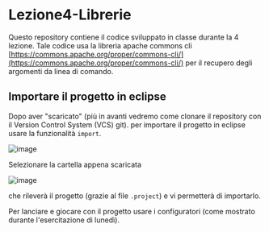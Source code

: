 # Lezione4-Librerie
Questo repository contiene il codice sviluppato in classe durante la 4 lezione. Tale codice usa la libreria apache commons cli [https://commons.apache.org/proper/commons-cli/](https://commons.apache.org/proper/commons-cli/) per il recupero degli argomenti da linea di comando.

## Importare il progetto in eclipse
Dopo aver "scaricato" (più in avanti vedremo come clonare il repository con il Version Control System (VCS) git). per importare il progetto in eclipse usare la funzionalità ```import```.

![image](https://user-images.githubusercontent.com/7288605/224267468-e702cc98-d828-42d8-b95f-23ce7628b3f7.png)

Selezionare la cartella appena scaricata

![image](https://user-images.githubusercontent.com/7288605/224267921-bea7349c-59b2-4ce5-88d4-d4b7e914dedb.png)

che rileverà il progetto (grazie al file ```.project```) e vi permetterà di importarlo.

Per lanciare e giocare con il progetto usare i configuratori (come mostrato durante l'esercitazione di lunedì).
